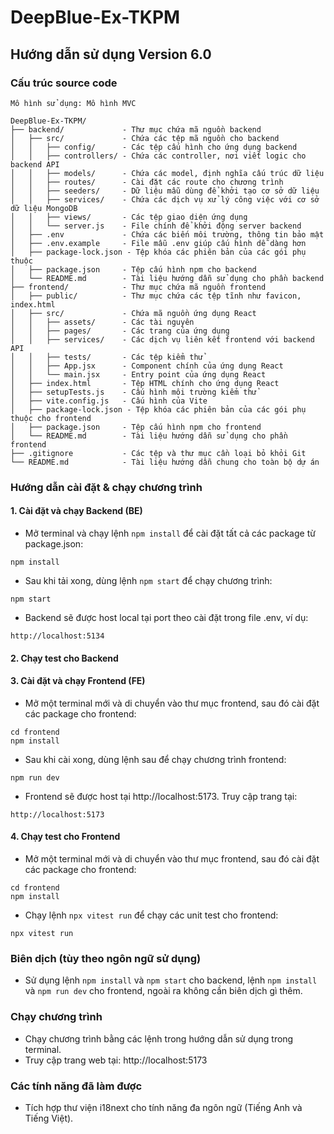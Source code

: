 # DeepBlue-Ex-TKPM
## Hướng dẫn sử dụng **Version 6.0**
### Cấu trúc source code
```
Mô hình sử dụng: Mô hình MVC

DeepBlue-Ex-TKPM/
├── backend/             - Thư mục chứa mã nguồn backend
│   ├── src/             - Chứa các tệp mã nguồn cho backend
│   │   ├── config/      - Các tệp cấu hình cho ứng dụng backend
│   │   ├── controllers/ - Chứa các controller, nơi viết logic cho backend API
│   │   ├── models/      - Chứa các model, định nghĩa cấu trúc dữ liệu
│   │   ├── routes/      - Cài đặt các route cho chương trình
│   │   ├── seeders/     - Dữ liệu mẫu dùng để khởi tạo cơ sở dữ liệu
│   │   ├── services/    - Chứa các dịch vụ xử lý công việc với cơ sở dữ liệu MongoDB
│   │   ├── views/       - Các tệp giao diện ứng dụng
│   │   └── server.js    - File chính để khởi động server backend
│   ├── .env             - Chứa các biến môi trường, thông tin bảo mật
│   ├── .env.example     - File mẫu .env giúp cấu hình dễ dàng hơn
│   ├── package-lock.json - Tệp khóa các phiên bản của các gói phụ thuộc
│   ├── package.json     - Tệp cấu hình npm cho backend
│   └── README.md        - Tài liệu hướng dẫn sử dụng cho phần backend
├── frontend/            - Thư mục chứa mã nguồn frontend
│   ├── public/          - Thư mục chứa các tệp tĩnh như favicon, index.html
│   ├── src/             - Chứa mã nguồn ứng dụng React
│   │   ├── assets/      - Các tài nguyên
│   │   ├── pages/       - Các trang của ứng dụng
│   │   ├── services/    - Các dịch vụ liên kết frontend với backend API
│   │   ├── tests/       - Các tệp kiểm thử
│   │   ├── App.jsx      - Component chính của ứng dụng React
│   │   └── main.jsx     - Entry point của ứng dụng React
│   ├── index.html       - Tệp HTML chính cho ứng dụng React
│   ├── setupTests.js    - Cấu hình môi trường kiểm thử
│   ├── vite.config.js   - Cấu hình của Vite
│   ├── package-lock.json - Tệp khóa các phiên bản của các gói phụ thuộc cho frontend
│   ├── package.json     - Tệp cấu hình npm cho frontend
│   └── README.md        - Tài liệu hướng dẫn sử dụng cho phần frontend
├── .gitignore           - Các tệp và thư mục cần loại bỏ khỏi Git
└── README.md            - Tài liệu hướng dẫn chung cho toàn bộ dự án
```

### Hướng dẫn cài đặt & chạy chương trình
#### 1. Cài đặt và chạy Backend (BE)
- Mở terminal và chạy lệnh `npm install` để cài đặt tất cả các package từ package.json:
```
npm install
```
- Sau khi tải xong, dùng lệnh `npm start` để chạy chương trình:
```
npm start
```
- Backend sẽ được host local tại port theo cài đặt trong file .env, ví dụ:
```
http://localhost:5134
```
#### 2. Chạy test cho Backend


#### 3. Cài đặt và chạy Frontend (FE)
- Mở một terminal mới và di chuyển vào thư mục frontend, sau đó cài đặt các package cho frontend:
```
cd frontend
npm install
```
- Sau khi cài xong, dùng lệnh sau để chạy chương trình frontend:
```
npm run dev
```
- Frontend sẽ được host tại http://localhost:5173. Truy cập trang tại:
```
http://localhost:5173
```
#### 4. Chạy test cho Frontend
- Mở một terminal mới và di chuyển vào thư mục frontend, sau đó cài đặt các package cho frontend:
```
cd frontend
npm install
```
- Chạy lệnh `npx vitest run` để chạy các unit test cho frontend:
```
npx vitest run
```

### Biên dịch (tùy theo ngôn ngữ sử dụng)
- Sử dụng lệnh `npm install` và `npm start` cho backend, lệnh `npm install` và `npm run dev` cho frontend, ngoài ra không cần biên dịch gì thêm.

### Chạy chương trình
- Chạy chương trình bằng các lệnh trong hướng dẫn sử dụng trong terminal.
- Truy cập trang web tại: http://localhost:5173

### Các tính năng đã làm được
- Tích hợp thư viện i18next cho tính năng đa ngôn ngữ (Tiếng Anh và Tiếng Việt).
